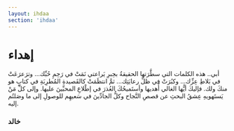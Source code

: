 ```yaml
---
layout: ihdaa
section: 'ihdaa'
---
```

<h1>
إهداء
</h1>
<p>
أبي..
هذه الكلمات التي سطَّرَتها الحقيقةُ بحِبرِ يَراعتي
نَمَتْ في رَحِمِ حُبِّك...
وترَعرَعَتْ في بَلاطِ عِزِّك...
وكبُرَتْ في ظلِّ رعايَتِك...
ثمَّ انتظَمَتْ كالقَصيدةِ المُطرِبَةِ في كتابٍ هو منكَ ولك.
فإليكَ أيُّها الغالي أُهديها
وأستَميحُكَ العُذرَ في إطْلاعِ المحبِّينَ عليها.
وإلى كلِّ مَنْ يَستَهويهِ عِشقُ البحثِ عن قصصِ النَّجاح
وكلُّ الجادِّينَ في سَعيهِم للوصولِ إلى ما وصَلتُم إليه.
</p>
<h3>
خالد
</h3>

